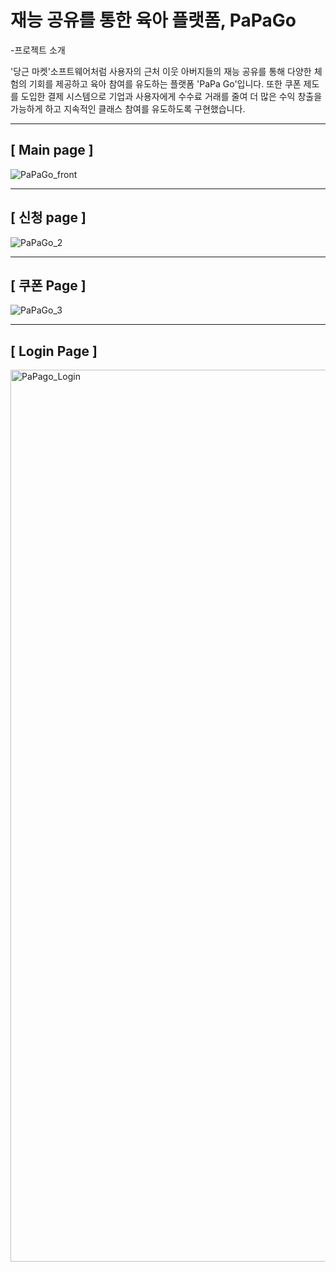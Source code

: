 # 재능 공유를 통한 육아 플랫폼, PaPaGo

-프로젝트 소개 

  '당근 마켓'소프트웨어처럼 사용자의 근처 이웃 아버지들의 재능 공유를 통해 다양한 체험의 기회를 제공하고 육아 참여를 유도하는 플랫폼 'PaPa Go'입니다. 
  또한 쿠폰 제도를 도입한 결제 시스템으로 기업과 사용자에게 수수료 거래를 줄여 더 많은 수익 창출을 가능하게 하고 지속적인 클래스 참여를 유도하도록 구현했습니다.


--------------------------------------------------------------------------------------------
## [ Main page ]
![PaPaGo_front](https://user-images.githubusercontent.com/63043043/190324032-f803dc5d-e767-42c3-820c-d40bbca37a74.png)

--------------------------------------------------------------------------------------------

## [ 신청 page ]
![PaPaGo_2](https://user-images.githubusercontent.com/63043043/190325320-d598c6db-9e81-43cc-bf62-96958277c4f6.png)

--------------------------------------------------------------------------------------------

## [ 쿠폰 Page ]
![PaPaGo_3](https://user-images.githubusercontent.com/63043043/190325827-5d42a421-9566-409c-847c-a14db3fcd3c7.png)

--------------------------------------------------------------------------------------------

## [ Login Page ]
<img width="1427" alt="PaPago_Login" src="https://user-images.githubusercontent.com/63043043/190326495-b7c070d1-5454-48e0-bdd3-bfb1af5728d2.png">


